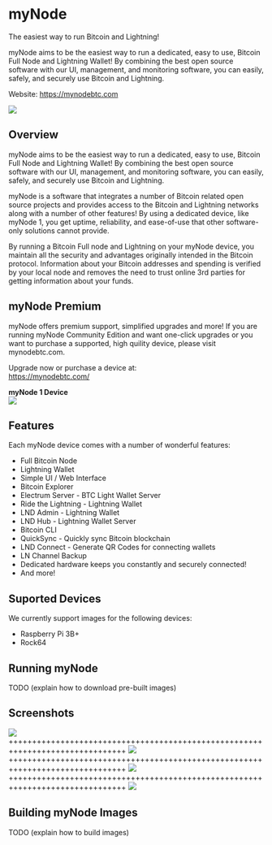 # myNode
The easiest way to run Bitcoin and Lightning!

myNode aims to be the easiest way to run a dedicated, easy to use, Bitcoin Full Node and Lightning Wallet! By combining the best open source software with our UI, management, and monitoring software, you can easily, safely, and securely use Bitcoin and Lightning.

Website: https://mynodebtc.com

![](images/1.png)

## Overview
myNode aims to be the easiest way to run a dedicated, easy to use, Bitcoin Full Node and Lightning Wallet! By combining the best open source software with our UI, management, and monitoring software, you can easily, safely, and securely use Bitcoin and Lightning.

myNode is a software that integrates a number of Bitcoin related open source projects and provides access to the Bitcoin and Lightning networks along with a number of other features! By using a dedicated device, like myNode 1, you get uptime, reliability, and ease-of-use that other software-only solutions cannot provide.

By running a Bitcoin Full node and Lightning on your myNode device, you maintain all the security and advantages originally intended in the Bitcoin protocol. Information about your Bitcoin addresses and spending is verified by your local node and removes the need to trust online 3rd parties for getting information about your funds.

## myNode Premium
myNode offers premium support, simplified upgrades and more! If you are running myNode Community Edition and want one-click upgrades or you want to purchase a supported, high quility device, please visit mynodebtc.com.

Upgrade now or purchase a device at:<br/>
https://mynodebtc.com/

<b>myNode 1 Device</b>
<br/>
![](images/device.jpg)

## Features
Each myNode device comes with a number of wonderful features:

- Full Bitcoin Node
- Lightning Wallet
- Simple UI / Web Interface
- Bitcoin Explorer
- Electrum Server - BTC Light Wallet Server
- Ride the Lightning - Lightning Wallet
- LND Admin - Lightning Wallet
- LND Hub - Lightning Wallet Server
- Bitcoin CLI
- QuickSync - Quickly sync Bitcoin blockchain
- LND Connect - Generate QR Codes for connecting wallets
- LN Channel Backup
- Dedicated hardware keeps you constantly and securely connected!
- And more!

## Suported Devices
We currently support images for the following devices:
 - Raspberry Pi 3B+
 - Rock64

## Running myNode
TODO (explain how to download pre-built images)

## Screenshots
![](images/2.png)
+++++++++++++++++++++++++++++++++++++++++++++++++++++++++++++++++++++++++++++++
![](images/3.png)
+++++++++++++++++++++++++++++++++++++++++++++++++++++++++++++++++++++++++++++++
![](images/5.png)
+++++++++++++++++++++++++++++++++++++++++++++++++++++++++++++++++++++++++++++++
![](images/6.png)

## Building myNode Images
TODO (explain how to build images)

